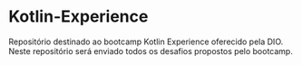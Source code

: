 # Kotlin-Experience
Repositório destinado ao bootcamp Kotlin Experience oferecido pela DIO. Neste repositório será enviado todos os desafios propostos pelo bootcamp.
